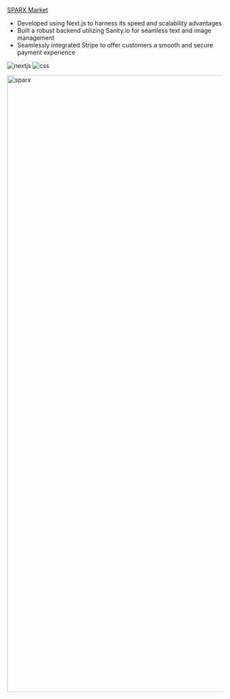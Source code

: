 [SPARX Market](https://sparx-two.vercel.app/)

- Developed using Next.js to harness its speed and scalability advantages
- Built a robust backend utilizing Sanity.io for seamless text and image management
- Seamlessly integrated Stripe to offer customers a smooth and secure payment experience

<img src="https://img.shields.io/badge/next%20js-000000?style=for-the-badge&logo=nextdotjs&logoColor=white" alt="nextjs" /> <img src="https://img.shields.io/badge/CSS3-1572B6?style=for-the-badge&logo=css3&logoColor=white" alt="css" />

<img width="1437" alt="sparx" src="https://github.com/RDixonCodes/ecommerce/assets/73620531/ff13859b-7fd3-44a8-9105-48b6e4c5c489">

